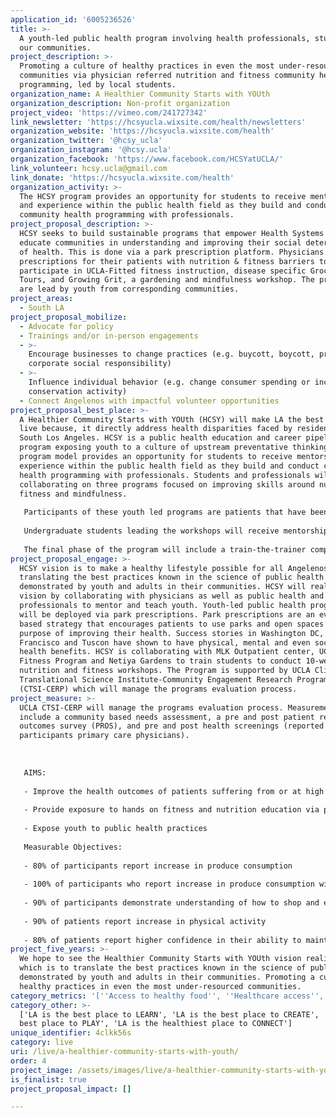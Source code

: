 ```yaml
---
application_id: '6005236526'
title: >-
  A youth-led public health program involving health professionals, students, &
  our communities.
project_description: >-
  Promoting a culture of healthy practices in even the most under-resourced
  communities via physician referred nutrition and fitness community health
  programming, led by local students.
organization_name: A Healthier Community Starts with YOUth
organization_description: Non-profit organization
project_video: 'https://vimeo.com/241727342'
link_newsletter: 'https://hcsyucla.wixsite.com/health/newsletters'
organization_website: 'https://hcsyucla.wixsite.com/health'
organization_twitter: '@hcsy_ucla'
organization_instagram: '@hcsy.ucla'
organization_facebook: 'https://www.facebook.com/HCSYatUCLA/'
link_volunteer: hcsy.ucla@gmail.com
link_donate: 'https://hcsyucla.wixsite.com/health'
organization_activity: >-
  The HCSY program provides an opportunity for students to receive mentorship
  and experience within the public health field as they build and conduct
  community health programming with professionals.
project_proposal_description: >-
  HCSY seeks to build sustainable programs that empower Health Systems to
  educate communities in understanding and improving their social determinates
  of health. This is done via a park prescription platform. Physicians provide
  prescriptions for their patients with nutrition & fitness barriers to
  participate in UCLA-Fitted fitness instruction, disease specific Grocery Store
  Tours, and Growing Grit, a gardening and mindfulness workshop. The programs
  are lead by youth from corresponding communities.
project_areas:
  - South LA
project_proposal_mobilize:
  - Advocate for policy
  - Trainings and/or in-person engagements
  - >-
    Encourage businesses to change practices (e.g. buycott, boycott, promote
    corporate social responsibility)
  - >-
    Influence individual behavior (e.g. change consumer spending or increase
    conservation activity)
  - Connect Angelenos with impactful volunteer opportunities
project_proposal_best_place: >-
  A Healthier Community Starts with YOUth (HCSY) will make LA the best place to
  live because, it directly address health disparities faced by residents of
  South Los Angeles. HCSY is a public health education and career pipeline
  program exposing youth to a culture of upstream preventative thinking. The
  program model provides an opportunity for students to receive mentorship and
  experience within the public health field as they build and conduct community
  health programming with professionals. Students and professionals will be
  collaborating on three programs focused on improving skills around nutrition,
  fitness and mindfulness. 
   
   Participants of these youth led programs are patients that have been identified by their primary care physician as having barriers to nutrition and fitness. These patients receive a written prescription from their physicians that we call park prescriptions. A patient participating in the park prescription program will partake in a 10-week program that provides personalized fitness instruction, nutrition education via grocery store tours and a gardening and mindfulness workshop. 
   
   Undergraduate students leading the workshops will receive mentorship and public health career exposure from graduate students as well as professionals in the field. Undergraduate students will in-turn mentor high school students and expose them to the paths of higher education. 
   
   The final phase of the program will include a train-the-trainer component for representatives of Community Based Organizations to conduct this programming in their own communities, spreading and sharing the effectiveness of this program to communities beyond.
project_proposal_engage: >-
  HCSY vision is to make a healthy lifestyle possible for all Angelenos by
  translating the best practices known in the science of public health
  demonstrated by youth and adults in their communities. HCSY will realize this
  vision by collaborating with physicians as well as public health and community
  professionals to mentor and teach youth. Youth-led public health programming
  will be deployed via park prescriptions. Park prescriptions are an evidence
  based strategy that encourages patients to use parks and open spaces for the
  purpose of improving their health. Success stories in Washington DC, San
  Francisco and Tuscon have shown to have physical, mental and even social
  health benefits. HCSY is collaborating with MLK Outpatient center, UCLA Fitted
  Fitness Program and Netiya Gardens to train students to conduct 10-week
  nutrition and fitness workshops. The Program is supported by UCLA Clinical
  Translational Science Institute-Community Engagement Research Program
  (CTSI-CERP) which will manage the programs evaluation process.
project_measure: >-
  UCLA CTSI-CERP will manage the programs evaluation process. Measurement tools
  include a community based needs assessment, a pre and post patient reported
  outcomes survey (PROS), and pre and post health screenings (reported from the
  participants primary care physicians).
   
   
   
   AIMS:
   
   - Improve the health outcomes of patients suffering from or at high risk for metabolic diseases specifically (obesity; diabetes; heart disease; and hypertension). 
   
   - Provide exposure to hands on fitness and nutrition education via physician referred park prescriptions.
   
   - Expose youth to public health practices
   
   Measurable Objectives:
   
   - 80% of participants report increase in produce consumption 
   
   - 100% of participants who report increase in produce consumption will show corresponding health improvements (controlled A1c levels, BMI, and blood pressure) 
   
   - 90% of participants demonstrate understanding of how to shop and eat healthier.
   
   - 90% of patients report increase in physical activity 
   
   - 80% of patients report higher confidence in their ability to maintain healthy lifestyle practices demonstrated in the park prescription program.
project_five_years: >-
  We hope to see the Healthier Community Starts with YOUth vision realized,
  which is to translate the best practices known in the science of public health
  demonstrated by youth and adults in their communities. Promoting a culture of
  healthy practices in even the most under-resourced communities.
category_metrics: '[''Access to healthy food'', ''Healthcare access'', ''Obesity rates'']'
category_other: >-
  ['LA is the best place to LEARN', 'LA is the best place to CREATE', 'LA is the
  best place to PLAY', 'LA is the healthiest place to CONNECT']
unique_identifier: 4clkk56s
category: live
uri: /live/a-healthier-community-starts-with-youth/
order: 4
project_image: /assets/images/live/a-healthier-community-starts-with-youth.jpg
is_finalist: true
project_proposal_impact: []

---
```

